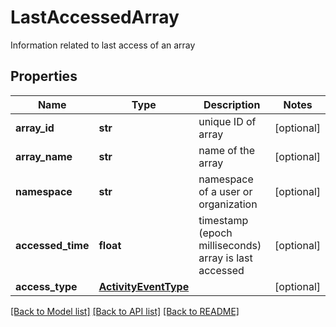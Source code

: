 # LastAccessedArray

Information related to last access of an array

## Properties

| Name              | Type                                          | Description                                           | Notes      |
| ----------------- | --------------------------------------------- | ----------------------------------------------------- | ---------- |
| **array_id**      | **str**                                       | unique ID of array                                    | [optional] |
| **array_name**    | **str**                                       | name of the array                                     | [optional] |
| **namespace**     | **str**                                       | namespace of a user or organization                   | [optional] |
| **accessed_time** | **float**                                     | timestamp (epoch milliseconds) array is last accessed | [optional] |
| **access_type**   | [**ActivityEventType**](ActivityEventType.md) |                                                       | [optional] |

[[Back to Model list]](../README.md#documentation-for-models) [[Back to API list]](../README.md#documentation-for-api-endpoints) [[Back to README]](../README.md)
